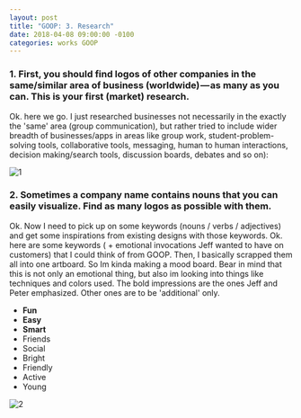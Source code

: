 ```yaml
---
layout: post
title: "GOOP: 3. Research"
date: 2018-04-08 09:00:00 -0100
categories: works GOOP
---
```

### 1. First, you should find logos of other companies in the same/similar area of business (worldwide) — as many as you can. This is your first (market) research.

Ok. here we go. I just researched businesses not necessarily in the exactly the 'same' area (group communication), but rather tried to include wider breadth of businesses/apps in areas like group work, student-problem-solving tools, collaborative tools, messaging, human to human interactions, decision making/search tools, discussion boards, debates and so on):

![1](https://7oel.weebly.com/uploads/9/5/6/3/95631532/logosinthisfieldartboard-1_orig.png)

### 2. Sometimes a company name contains nouns that you can easily visualize. Find as many logos as possible with them.

Ok. Now I need to pick up on some keywords (nouns / verbs / adjectives) and get some inspirations from existing designs with those keywords. Ok. here are some keywords ( + emotional invocations Jeff wanted to have on customers) that I could think of from GOOP. Then, I basically scrapped them all into one artboard. So Im kinda making a mood board. Bear in mind that this is not only an emotional thing, but also im looking into things like techniques and colors used. The bold impressions are the ones Jeff and Peter emphasized. Other ones are to be 'additional' only.

* **Fun**
* **Easy**
* **Smart**
* Friends
* Social
* Bright
* Friendly
* Active
* Young

![2](https://7oel.weebly.com/uploads/9/5/6/3/95631532/inspirationsfromwords_orig.png)